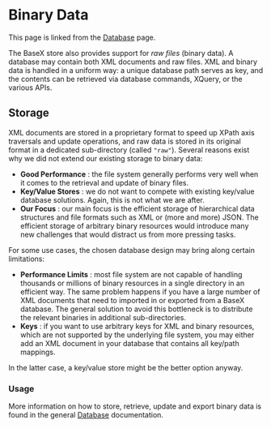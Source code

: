 
# Binary Data
 


 
This page is linked from the [Database](Databases.md) page. 

 
The BaseX store also provides support for _raw files_ (binary data). A database may contain both XML documents and raw files. XML and binary data is handled in a uniform way: a unique database path serves as key, and the contents can be retrieved via database commands, XQuery, or the various APIs. 

 
## Storage

XML documents are stored in a proprietary format to speed up XPath axis traversals and update operations, and raw data is stored in its original format in a dedicated sub-directory (called `"raw"`). Several reasons exist why we did not extend our existing storage to binary data: 

 * **Good Performance** : the file system generally performs very well when it comes to the retrieval and update of binary files. 
 * **Key/Value Stores** : we do not want to compete with existing key/value database solutions. Again, this is not what we are after. 
 * **Our Focus** : our main focus is the efficient storage of hierarchical data structures and file formats such as XML or (more and more) JSON. The efficient storage of arbitrary binary resources would introduce many new challenges that would distract us from more pressing tasks. 

For some use cases, the chosen database design may bring along certain limitations: 

 * **Performance Limits** : most file system are not capable of handling thousands or millions of binary resources in a single directory in an efficient way. The same problem happens if you have a large number of XML documents that need to imported in or exported from a BaseX database. The general solution to avoid this bottleneck is to distribute the relevant binaries in additional sub-directories. 
 * **Keys** : if you want to use arbitrary keys for XML and binary resources, which are not supported by the underlying file system, you may either add an XML document in your database that contains all key/path mappings. 

In the latter case, a key/value store might be the better option anyway. 


### Usage

More information on how to store, retrieve, update and export binary data is found in the general [Database](Databases.md) documentation. 

